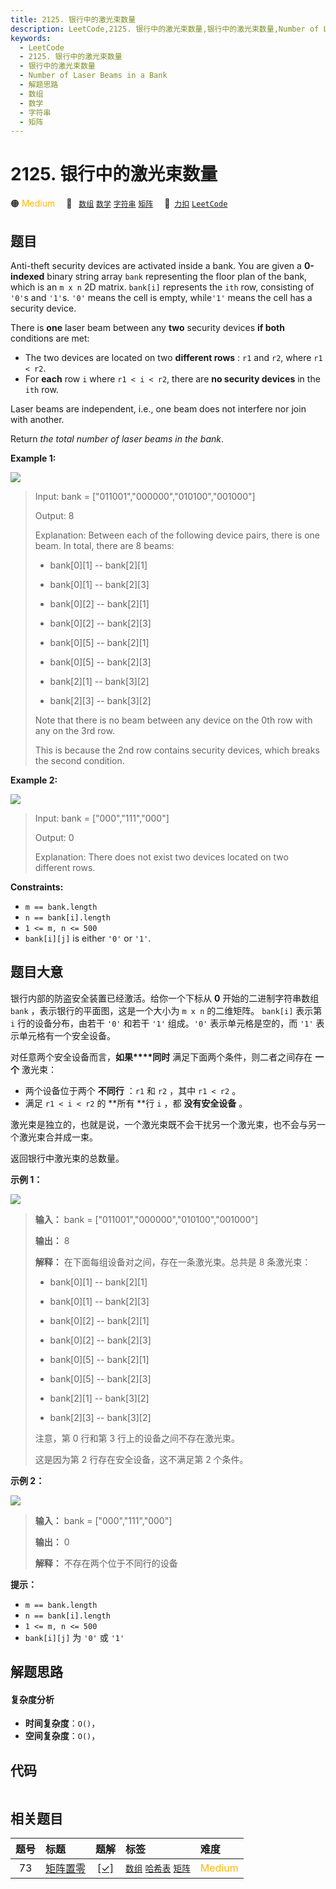 ```yaml
---
title: 2125. 银行中的激光束数量
description: LeetCode,2125. 银行中的激光束数量,银行中的激光束数量,Number of Laser Beams in a Bank,解题思路,数组,数学,字符串,矩阵
keywords:
  - LeetCode
  - 2125. 银行中的激光束数量
  - 银行中的激光束数量
  - Number of Laser Beams in a Bank
  - 解题思路
  - 数组
  - 数学
  - 字符串
  - 矩阵
---
```


# 2125. 银行中的激光束数量

🟠 <font color=#ffb800>Medium</font>&emsp; 🔖&ensp; [`数组`](/tag/array.md) [`数学`](/tag/math.md) [`字符串`](/tag/string.md) [`矩阵`](/tag/matrix.md)&emsp; 🔗&ensp;[`力扣`](https://leetcode.cn/problems/number-of-laser-beams-in-a-bank) [`LeetCode`](https://leetcode.com/problems/number-of-laser-beams-in-a-bank)

## 题目

Anti-theft security devices are activated inside a bank. You are given a
**0-indexed** binary string array `bank` representing the floor plan of the
bank, which is an `m x n` 2D matrix. `bank[i]` represents the `ith` row,
consisting of `'0'`s and `'1'`s. `'0'` means the cell is empty, while`'1'`
means the cell has a security device.

There is **one** laser beam between any **two** security devices **if both**
conditions are met:

  * The two devices are located on two **different rows** : `r1` and `r2`, where `r1 < r2`.
  * For **each** row `i` where `r1 < i < r2`, there are **no security devices** in the `ith` row.

Laser beams are independent, i.e., one beam does not interfere nor join with
another.

Return _the total number of laser beams in the bank_.



**Example 1:**

![](https://assets.leetcode.com/uploads/2021/12/24/laser1.jpg)

> Input: bank = ["011001","000000","010100","001000"]
> 
> Output: 8
> 
> Explanation: Between each of the following device pairs, there is one beam. In total, there are 8 beams:
> 
>  * bank[0][1] -- bank[2][1]
> 
>  * bank[0][1] -- bank[2][3]
> 
>  * bank[0][2] -- bank[2][1]
> 
>  * bank[0][2] -- bank[2][3]
> 
>  * bank[0][5] -- bank[2][1]
> 
>  * bank[0][5] -- bank[2][3]
> 
>  * bank[2][1] -- bank[3][2]
> 
>  * bank[2][3] -- bank[3][2]
> 
> Note that there is no beam between any device on the 0th row with any on the 3rd row.
> 
> This is because the 2nd row contains security devices, which breaks the second condition.

**Example 2:**

![](https://assets.leetcode.com/uploads/2021/12/24/laser2.jpg)

> Input: bank = ["000","111","000"]
> 
> Output: 0
> 
> Explanation: There does not exist two devices located on two different rows.

**Constraints:**

  * `m == bank.length`
  * `n == bank[i].length`
  * `1 <= m, n <= 500`
  * `bank[i][j]` is either `'0'` or `'1'`.


## 题目大意

银行内部的防盗安全装置已经激活。给你一个下标从 **0** 开始的二进制字符串数组 `bank` ，表示银行的平面图，这是一个大小为 `m x n`
的二维矩阵。 `bank[i]` 表示第 `i` 行的设备分布，由若干 `'0'` 和若干 `'1'` 组成。`'0'` 表示单元格是空的，而 `'1'`
表示单元格有一个安全设备。

对任意两个安全设备而言，**如果****同时** 满足下面两个条件，则二者之间存在 **一个** 激光束：

  * 两个设备位于两个 **不同行** ：`r1` 和 `r2` ，其中 `r1 < r2` 。
  * 满足 `r1 < i < r2` 的 **所有  **行 `i` ，都 **没有安全设备** 。

激光束是独立的，也就是说，一个激光束既不会干扰另一个激光束，也不会与另一个激光束合并成一束。

返回银行中激光束的总数量。



**示例 1：**

![](https://assets.leetcode.com/uploads/2021/12/24/laser1.jpg)

> 
> 
> 
> 
> 
> **输入：** bank = ["011001","000000","010100","001000"]
> 
> **输出：** 8
> 
> **解释：** 在下面每组设备对之间，存在一条激光束。总共是 8 条激光束：
> 
>  * bank[0][1] -- bank[2][1]
> 
>  * bank[0][1] -- bank[2][3]
> 
>  * bank[0][2] -- bank[2][1]
> 
>  * bank[0][2] -- bank[2][3]
> 
>  * bank[0][5] -- bank[2][1]
> 
>  * bank[0][5] -- bank[2][3]
> 
>  * bank[2][1] -- bank[3][2]
> 
>  * bank[2][3] -- bank[3][2]
> 
> 注意，第 0 行和第 3 行上的设备之间不存在激光束。
> 
> 这是因为第 2 行存在安全设备，这不满足第 2 个条件。
> 
> 

**示例 2：**

![](https://assets.leetcode.com/uploads/2021/12/24/laser2.jpg)

> 
> 
> 
> 
> 
> **输入：** bank = ["000","111","000"]
> 
> **输出：** 0
> 
> **解释：** 不存在两个位于不同行的设备
> 
> 



**提示：**

  * `m == bank.length`
  * `n == bank[i].length`
  * `1 <= m, n <= 500`
  * `bank[i][j]` 为 `'0'` 或 `'1'`


## 解题思路

#### 复杂度分析

- **时间复杂度**：`O()`，
- **空间复杂度**：`O()`，

## 代码

```javascript

```

## 相关题目

<!-- prettier-ignore -->
| 题号 | 标题 | 题解 | 标签 | 难度 |
| :------: | :------ | :------: | :------ | :------ |
| 73 | [矩阵置零](https://leetcode.com/problems/set-matrix-zeroes) | [[✓]](/problem/0073.md) |  [`数组`](/tag/array.md) [`哈希表`](/tag/hash-table.md) [`矩阵`](/tag/matrix.md) | <font color=#ffb800>Medium</font> |